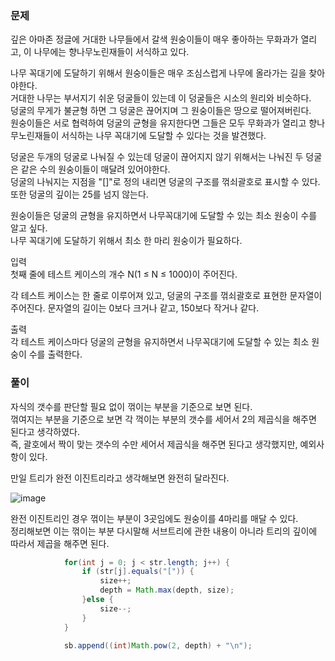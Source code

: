 ### 문제


깊은 아마존 정글에 거대한 나무들에서 갈색 원숭이들이 매우 좋아하는 무화과가 열리고, 이 나무에는 향나무노린재들이 서식하고 있다.   

나무 꼭대기에 도달하기 위해서 원숭이들은 매우 조심스럽게 나무에 올라가는 길을 찾아야한다.    
거대한 나무는 부서지기 쉬운 덩굴들이 있는데 이 덩굴들은 시소의 원리와 비슷하다.    
덩굴의 무게가 불균형 하면 그 덩굴은 끊어지며 그 원숭이들은 땅으로 떨어져버린다.    
원숭이들은 서로 협력하여 덩굴의 균형을 유지한다면 그들은 모두 무화과가 열리고 향나무노린재들이 서식하는 나무 꼭대기에 도달할 수 있다는 것을 발견했다.   

덩굴은 두개의 덩굴로 나눠질 수 있는데 덩굴이 끊어지지 않기 위해서는 나눠진 두 덩굴은 같은 수의 원숭이들이 매달려 있어야한다.   
덩굴의 나눠지는 지점을 "[]"로 정의 내리면 덩굴의 구조를 꺾쇠괄호로 표시할 수 있다. 또한 덩굴의 깊이는 25를 넘지 않는다.   



원숭이들은 덩굴의 균형을 유지하면서 나무꼭대기에 도달할 수 있는 최소 원숭이 수를 알고 싶다.   
나무 꼭대기에 도달하기 위해서 최소 한 마리 원숭이가 필요하다.   

입력   
첫째 줄에 테스트 케이스의 개수 N(1 ≤ N ≤ 1000)이 주어진다.   

각 테스트 케이스는 한 줄로 이루어져 있고, 덩굴의 구조를 꺾쇠괄호로 표현한 문자열이 주어진다. 문자열의 길이는 0보다 크거나 같고, 150보다 작거나 같다.   

출력   
각 테스트 케이스마다 덩굴의 균형을 유지하면서 나무꼭대기에 도달할 수 있는 최소 원숭이 수를 출력한다.   


### 풀이

자식의 갯수를 판단할 필요 없이 꺾이는 부분을 기준으로 보면 된다.   
꺾여지는 부분을 기준으로 보면 각 꺽이는 부분의 갯수를 세어서 2의 제곱식을 해주면 된다고 생각하였다.   
즉, 괄호에서 짝이 맞는 갯수의 수만 세어서 제곱식을 해주면 된다고 생각했지만, 예외사항이 있다.   

만일 트리가 완전 이진트리라고 생각해보면 완전히 달라진다.   

![image](https://user-images.githubusercontent.com/80390524/190863923-7c9d8515-0db1-4f14-9d36-e7396cfb26ae.png)   

완전 이진트리인 경우 꺾이는 부분이 3곳임에도 원숭이를 4마리를 매달 수 있다.   
정리해보면 이는 꺾이는 부분 다시말해 서브트리에 관한 내용이 아니라 트리의 깊이에 따라서 제곱을 해주면 된다.   

```java
			for(int j = 0; j < str.length; j++) {
				if (str[j].equals("[")) {
					size++;
					depth = Math.max(depth, size);
				}else {
					size--;
				}
			}
			
			sb.append((int)Math.pow(2, depth) + "\n");
```      



